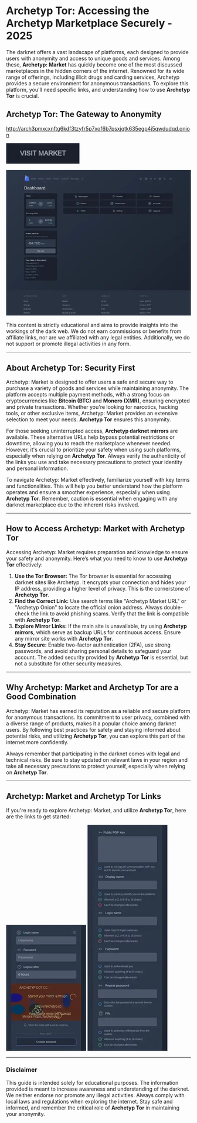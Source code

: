 # Archetyp Tor: Accessing the Archetyp Marketplace Securely - 2025

The darknet offers a vast landscape of platforms, each designed to provide users with anonymity and access to unique goods and services. Among these, **Archetyp: Market** has quickly become one of the most discussed marketplaces in the hidden corners of the internet. Renowned for its wide range of offerings, including illicit drugs and carding services, Archetyp provides a secure environment for anonymous transactions. To explore this platform, you'll need specific links, and understanding how to use **Archetyp Tor** is crucial.

## Archetyp Tor: The Gateway to Anonymity

http://arch3pmxcxnftg6kdf3tzyfr5p7xof6b7psxjqtk635egp4j5qwdudqd.onion

[<img src="/sprites/init.webp" width="200">](http://arch3pmxcxnftg6kdf3tzyfr5p7xof6b7psxjqtk635egp4j5qwdudqd.onion)

<a href="http://arch3pmxcxnftg6kdf3tzyfr5p7xof6b7psxjqtk635egp4j5qwdudqd.onion"><img src="/sprites/output.webp" alt="Archetyp Preview" style="max-width: 100%;"></a>

This content is strictly educational and aims to provide insights into the workings of the dark web. We do not earn commissions or benefits from affiliate links, nor are we affiliated with any legal entities. Additionally, we do not support or promote illegal activities in any form.

---

## About Archetyp Tor: Security First

Archetyp: Market is designed to offer users a safe and secure way to purchase a variety of goods and services while maintaining anonymity. The platform accepts multiple payment methods, with a strong focus on cryptocurrencies like **Bitcoin (BTC)** and **Monero (XMR)**, ensuring encrypted and private transactions. Whether you're looking for narcotics, hacking tools, or other exclusive items, Archetyp: Market provides an extensive selection to meet your needs. **Archetyp Tor** ensures this anonymity.

For those seeking uninterrupted access, **Archetyp darknet mirrors** are available. These alternative URLs help bypass potential restrictions or downtime, allowing you to reach the marketplace whenever needed. However, it's crucial to prioritize your safety when using such platforms, especially when relying on **Archetyp Tor**. Always verify the authenticity of the links you use and take necessary precautions to protect your identity and personal information.

To navigate Archetyp: Market effectively, familiarize yourself with key terms and functionalities. This will help you better understand how the platform operates and ensure a smoother experience, especially when using **Archetyp Tor**. Remember, caution is essential when engaging with any darknet marketplace due to the inherent risks involved.

---

## How to Access Archetyp: Market with Archetyp Tor

Accessing Archetyp: Market requires preparation and knowledge to ensure your safety and anonymity. Here’s what you need to know to use **Archetyp Tor** effectively:

1.  **Use the Tor Browser:** The Tor browser is essential for accessing darknet sites like Archetyp. It encrypts your connection and hides your IP address, providing a higher level of privacy. This is the cornerstone of **Archetyp Tor**.
2.  **Find the Correct Link:** Use search terms like "Archetyp Market URL" or "Archetyp Onion" to locate the official onion address. Always double-check the link to avoid phishing scams. Verify that the link is compatible with **Archetyp Tor**.
3.  **Explore Mirror Links:** If the main site is unavailable, try using **Archetyp mirrors**, which serve as backup URLs for continuous access. Ensure any mirror site works with **Archetyp Tor**.
4.  **Stay Secure:** Enable two-factor authentication (2FA), use strong passwords, and avoid sharing personal details to safeguard your account. The added security provided by **Archetyp Tor** is essential, but not a substitute for other security measures.

---

## Why Archetyp: Market and Archetyp Tor are a Good Combination

Archetyp: Market has earned its reputation as a reliable and secure platform for anonymous transactions. Its commitment to user privacy, combined with a diverse range of products, makes it a popular choice among darknet users. By following best practices for safety and staying informed about potential risks, and utilizing **Archetyp Tor**, you can explore this part of the internet more confidently.

Always remember that participating in the darknet comes with legal and technical risks. Be sure to stay updated on relevant laws in your region and take all necessary precautions to protect yourself, especially when relying on **Archetyp Tor**.

---

## Archetyp: Market and Archetyp Tor Links

If you're ready to explore Archetyp: Market, and utilize **Archetyp Tor**, here are the links to get started:

<a href="http://arch3pmxcxnftg6kdf3tzyfr5p7xof6b7psxjqtk635egp4j5qwdudqd.onion"><img src="/sprites/prompt.webp" alt="Archetyp Login" style="max-width: 100%;"></a>
<a href="http://arch3pmxcxnftg6kdf3tzyfr5p7xof6b7psxjqtk635egp4j5qwdudqd.onion"><img src="/sprites/quarter.webp" alt="Archetyp Register" style="max-width: 100%;"></a>

---

### Disclaimer

This guide is intended solely for educational purposes. The information provided is meant to increase awareness and understanding of the darknet. We neither endorse nor promote any illegal activities. Always comply with local laws and regulations when exploring the internet. Stay safe and informed, and remember the critical role of **Archetyp Tor** in maintaining your anonymity.